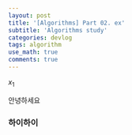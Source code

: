 ```yaml
---
layout: post
title: '[Algorithms] Part 02. ex'
subtitle: 'Algorithms study'
categories: devlog
tags: algorithm
use_math: true
comments: true
---
```


$x_1$



안녕하세요

### 하이하이
